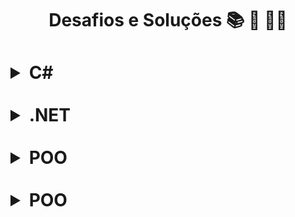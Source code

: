 <h1 align="center">Desafios e Soluções 📚 🚀 🤘🏼<h1>
 
<details>    
  <summary><strong>C#</strong></summary>  

### Introdução a Programação com C#
|       **Desafio**       |       **Solução**   |
| :-------------------: | :-------------------: |
|  Dividindo X por Y  |  [`Código`](https://github.com/Joaosam/Desafios-DIO/blob/master/Desafios/1%20-%20Introdu%C3%A7%C3%A3o%20a%20Programa%C3%A7%C3%A3o%20com%20C%23/1%20-%20Dividindo%20X%20por%20Y/DividindoXporY/Program.cs)|
|  Distância          |  [`Código`](https://github.com/Joaosam/Desafios-DIO/blob/master/Desafios/1%20-%20Introdu%C3%A7%C3%A3o%20a%20Programa%C3%A7%C3%A3o%20com%20C%23/2%20-%20Dist%C3%A2ncia/Distancia/Program.cs)|
|  Quanta Mandioca?   |  [`Código`](https://github.com/Joaosam/Desafios-DIO/blob/master/Desafios/1%20-%20Introdu%C3%A7%C3%A3o%20a%20Programa%C3%A7%C3%A3o%20com%20C%23/3%20-%20Quanta%20Mandioca/QuantaMandioca/Program.cs)|
</details>
<br>
<details>
  <summary><strong>.NET</strong></summary>

### Introdução a Programação com .NET
|       **Desafio**       |       **Solução**   |
| :-------------------: | :-------------------: |
|  Bazinga          |  [`Código`](https://github.com/Joaosam/Desafios-DIO/blob/master/Desafios/2%20-%20Introdu%C3%A7%C3%A3o%20a%20Programa%C3%A7%C3%A3o%20com%20.NET/Bazinga/Bazinga/Program.cs)|
|  Coxinha do Bueno |  [`Código`](https://github.com/Joaosam/Desafios-DIO/blob/master/Desafios/1%20-%20Introdu%C3%A7%C3%A3o%20a%20Programa%C3%A7%C3%A3o%20com%20C%23/2%20-%20Dist%C3%A2ncia/Distancia/Program.cs)|

### Solução de problemas com .NET
|       **Desafio**       |       **Solução**   |
| :-------------------: | :-------------------: |
|  Validação de Notas          |  [`Código`](https://github.com/Joaosam/Desafios-DIO/blob/master/Desafios/4%20-%20Solu%C3%A7%C3%A3o%20de%20problemas%20com%20.NET/ValidacaoDeNotas/Program.cs)|
</details>
<br>
<details>
  <summary><strong>POO</strong></summary>

### Treino em POO
|       **Desafio**       |       **Solução**   |
| :-------------------: | :-------------------: |
|  Transações Bancárias          |  [`Código`](https://github.com/Joaosam/Desafios-DIO/blob/master/Desafios/3%20-%20Desafio%20-%20Transa%C3%A7%C3%B5es%20Banc%C3%A1rias/Program.cs)|
</details>
<br>
<details>
  <summary><strong>POO</strong></summary>

### Solução em problemas .NET
|       **Desafio**       |       **Solução**   |
| :-------------------: | :-------------------: |
|  Validação de Notas          |  [`Código`](https://github.com/Joaosam/Desafios-DIO/blob/master/Desafios/4%20-%20Solu%C3%A7%C3%A3o%20de%20problemas%20com%20.NET/1%20-%20Valida%C3%A7%C3%A3o%20de%20notas/Program.cs)|
|  Compras no Supermercado |  [`Código`](https://github.com/Joaosam/Desafios-DIO/blob/master/Desafios/4%20-%20Solu%C3%A7%C3%A3o%20de%20problemas%20com%20.NET/2%20-%20Compras%20no%20Supermercado/ComprasNoSupermercado/Program.cs)|
|  Validador de Senhas |  [`Código`](https://github.com/Joaosam/Desafios-DIO/blob/master/Desafios/4%20-%20Solu%C3%A7%C3%A3o%20de%20problemas%20com%20.NET/3%20-%20Validador%20de%20Senhas/ValidadorDeSenhas/Program.cs)|
|  FIla do Banco |  [`Código`](https://github.com/Joaosam/Desafios-DIO/blob/master/Desafios/4%20-%20Solu%C3%A7%C3%A3o%20de%20problemas%20com%20.NET/4%20-%20Fila%20do%20banco/FilaDoBanco/Program.cs)|
</details>